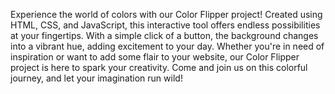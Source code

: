 Experience the world of colors with our Color Flipper project! Created using HTML, CSS, and JavaScript, this interactive tool offers endless possibilities at your fingertips.
With a simple click of a button, the background changes into a vibrant hue, adding excitement to your day. 
Whether you're in need of inspiration or want to add some flair to your website, our Color Flipper project is here to spark your creativity.
Come and join us on this colorful journey, and let your imagination run wild!
